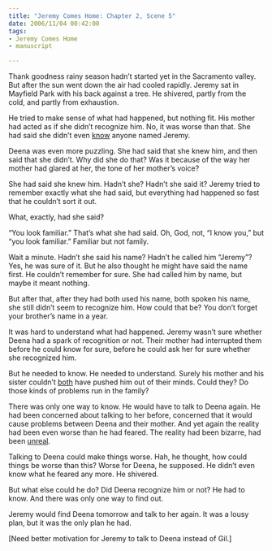 ```yaml
--- 
title: "Jeremy Comes Home: Chapter 2, Scene 5"
date: 2006/11/04 00:42:00
tags: 
- Jeremy Comes Home
- manuscript

---
```


Thank goodness rainy season hadn’t started yet in the Sacramento valley.  But after the sun went down the air had cooled rapidly.  Jeremy sat in Mayfield Park with his back against a tree.  He shivered, partly from the cold, and partly from exhaustion.

He tried to make sense of what had happened, but nothing fit.  His mother had acted as if she didn’t recognize him.  No, it was worse than that.  She had said she didn’t even <u>know</u> anyone named Jeremy.

Deena was even more puzzling.  She had said that she knew him, and then said that she didn’t.  Why did she do that?  Was it because of the way her mother had glared at her, the tone of her mother’s voice?

She had said she knew him.  Hadn’t she?  Hadn’t she said it?  Jeremy tried to remember exactly what she had said, but everything had happened so fast that he couldn’t sort it out.

What, exactly, had she said?

“You look familiar.”  That’s what she had said.  Oh, God, not, “I know you,” but “you look familiar.”  Familiar but not family.

Wait a minute.  Hadn’t she said his name?  Hadn’t he called him “Jeremy”?  Yes, he was sure of it.  But he also thought he might have said the name first.  He couldn’t remember for sure.  She had called him by name, but maybe it meant nothing.

But after that, after they had both used his name, both spoken his name, she still didn’t seem to recognize him.  How could that be?  You don’t forget your brother’s name in a year.

It was hard to understand what had happened.  Jeremy wasn’t sure whether Deena had a spark of recognition or not.  Their mother had interrupted them before he could know for sure, before he could ask her for sure whether she recognized him.

But he needed to know.  He needed to understand.  Surely his mother and his sister couldn’t <u>both</u> have pushed him out of their minds.  Could they?  Do those kinds of problems run in the family?

There was only one way to know.  He would have to talk to Deena again.  He had been concerned about talking to her before, concerned that it would cause problems between Deena and their mother.  And yet again the reality had been even worse than he had feared.  The reality had been bizarre, had been <u>unreal</u>.

Talking to Deena could make things worse.  Hah, he thought, how could things be worse than this?  Worse for Deena, he supposed.  He didn’t even know what he feared any more.  He shivered.

But what else could he do?  Did Deena recognize him or not?  He had to know.  And there was only one way to find out.

Jeremy would find Deena tomorrow and talk to her again.  It was a lousy plan, but it was the only plan he had.

[Need better motivation for Jeremy to talk to Deena instead of Gil.]
